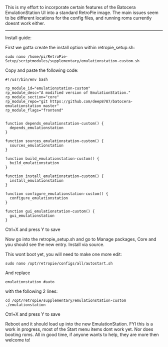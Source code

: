 This is my effort to incorporate certain features of the Batocera EmulationStation UI into a standard RetroPie image. The main issues seem to be different locations for the config files, and running roms currently doesnt work either. 

_________________________________________________________________________________________________________________________________________________________________________________

Install guide:

First we gotta create the install option within retropie_setup.sh:

    sudo nano /home/pi/RetroPie-Setup/scriptmodules/supplementary/emulationstation-custom.sh
  
Copy and paste the following code:
     
    #!/usr/bin/env bash

    rp_module_id="emulationstation-custom"
    rp_module_desc="A modified version of EmulationStation."
    rp_module_section="core"
    rp_module_repo="git https://github.com/deep8787/batocera-emulationstation master"
    rp_module_flags="frontend"


    function depends_emulationstation-custom() {
      depends_emulationstation
    }

    function sources_emulationstation-custom() {
      sources_emulationstation
    }

    function build_emulationstation-custom() {
      build_emulationstation
    }

    function install_emulationstation-custom() {
      install_emulationstation
    }

    function configure_emulationstation-custom() {
      configure_emulationstation
    }

    function gui_emulationstation-custom() {
      gui_emulationstation
    }
  
Ctrl+X and press Y to save

Now go into the retropie_setup.sh and go to Manage packages, Core and you should see the new entry. Install via source.

This wont boot yet, you will need to make one more edit:

    sudo nano /opt/retropie/configs/all/autostart.sh
  
And replace 

    emulationstation #auto

with the following 2 lines:

    cd /opt/retropie/supplementary/emulationstation-custom
    ./emulationstation

Ctrl+X and press Y to save

Reboot and it should load up into the new EmulationStation. FYI this is a work in progress, most of the Start menu items dont work yet. Nor does booting roms. All in good time, if anyone wants to help, they are more then welcome to!
